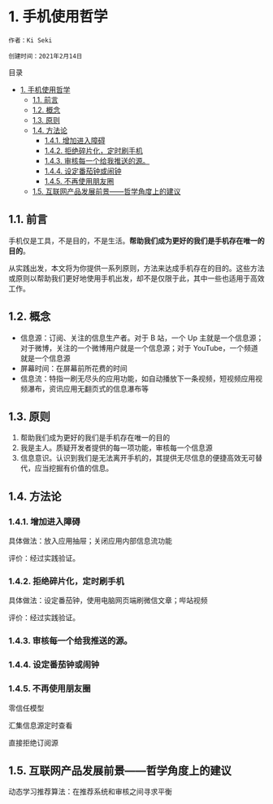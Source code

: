 # 1. 手机使用哲学

`作者：Ki Seki`

`创建时间：2021年2月14日`

目录

- [1. 手机使用哲学](#1-手机使用哲学)
  - [1.1. 前言](#11-前言)
  - [1.2. 概念](#12-概念)
  - [1.3. 原则](#13-原则)
  - [1.4. 方法论](#14-方法论)
    - [1.4.1. 增加进入障碍](#141-增加进入障碍)
    - [1.4.2. 拒绝碎片化，定时刷手机](#142-拒绝碎片化定时刷手机)
    - [1.4.3. 审核每一个给我推送的源。](#143-审核每一个给我推送的源)
    - [1.4.4. 设定番茄钟或闹钟](#144-设定番茄钟或闹钟)
    - [1.4.5. 不再使用朋友圈](#145-不再使用朋友圈)
  - [1.5. 互联网产品发展前景——哲学角度上的建议](#15-互联网产品发展前景哲学角度上的建议)

## 1.1. 前言

手机仅是工具，不是目的，不是生活。**帮助我们成为更好的我们是手机存在唯一的目的**。

从实践出发，本文将为你提供一系列原则，方法来达成手机存在的目的。这些方法或原则以帮助我们更好地使用手机出发，却不是仅限于此，其中一些也适用于高效工作。

## 1.2. 概念

* 信息源：订阅、关注的信息生产者。对于 B 站，一个 Up 主就是一个信息源；对于微博，关注的一个微博用户就是一个信息源；对于 YouTube，一个频道就是一个信息源
* 屏幕时间：在屏幕前所花费的时间
* 信息流：特指一刷无尽头的应用功能，如自动播放下一条视频，短视频应用视频瀑布，资讯应用无翻页式的信息瀑布等

## 1.3. 原则

1. 帮助我们成为更好的我们是手机存在唯一的目的
2. 我是主人。质疑开发者提供的每一项功能，审核每一个信息源
3. 信息意识。认识到我们是无法离开手机的，其提供无尽信息的便捷高效无可替代，应当挖掘有价值的信息。

## 1.4. 方法论

### 1.4.1. 增加进入障碍

具体做法：放入应用抽屉；关闭应用内部信息流功能

评价：经过实践验证。

### 1.4.2. 拒绝碎片化，定时刷手机

具体做法：设定番茄钟，使用电脑网页端刷微信文章；哔站视频

评价：经过实践验证。

### 1.4.3. 审核每一个给我推送的源。

### 1.4.4. 设定番茄钟或闹钟

### 1.4.5. 不再使用朋友圈

零信任模型

汇集信息源定时查看

直接拒绝订阅源

## 1.5. 互联网产品发展前景——哲学角度上的建议

动态学习推荐算法：在推荐系统和审核之间寻求平衡
